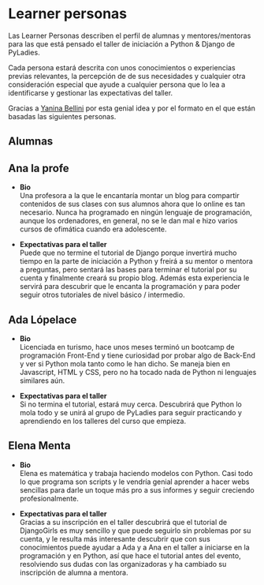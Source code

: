 # Learner personas
Las Learner Personas describen el perfil de alumnas y mentores/mentoras para las que está pensado el taller de iniciación a Python & Django de PyLadies. 

Cada persona estará descrita con unos conocimientos o experiencias previas relevantes, la percepción de de sus necesidades y cualquier otra consideración especial que ayude a cualquier persona que lo lea a identificarse y gestionar las expectativas del taller.

Gracias a [Yanina Bellini](https://github.com/yabellini) por esta genial idea y por el formato en el que están basadas las siguientes personas.

## Alumnas

Ana la profe
------------
- **Bio**<br>
  Una profesora a la que le encantaría montar un blog para compartir contenidos de sus clases con sus alumnos ahora que lo online es tan necesario. Nunca ha programado en ningún lenguaje de programación, aunque los ordenadores, en general, no se le dan mal e hizo varios cursos de ofimática cuando era adolescente. 

- **Expectativas para el taller**<br>
  Puede que no termine el tutorial de Django porque invertirá mucho tiempo en la parte de iniciación a Python y freirá a su mentor o mentora a preguntas, pero sentará las bases para terminar el tutorial por su cuenta y finalmente creará su propio blog. Además esta experiencia le servirá para descubrir que le encanta la programación y para poder seguir otros tutoriales de nivel básico / intermedio.
 
Ada Lópelace
------------
- **Bio**<br>
  Licenciada en turismo, hace unos meses terminó un bootcamp de programación Front-End y tiene curiosidad por probar algo de Back-End y ver si Python mola tanto como le han dicho. Se maneja bien en Javascript, HTML y CSS, pero no ha tocado nada de Python ni lenguajes similares aún.	

- **Expectativas para el taller**<br>
  Si no termina el tutorial, estará muy cerca. Descubrirá que Python lo mola todo y se unirá al grupo de PyLadies para seguir practicando y aprendiendo en los talleres del curso que empieza.
  
Elena Menta
-----------
- **Bio**<br>
  Elena es matemática y trabaja haciendo modelos con Python. Casi todo lo que programa son scripts y le vendría genial aprender a hacer webs sencillas para darle un toque más pro a sus informes y seguir creciendo profesionalmente. 
  
- **Expectativas para el taller**<br>
  Gracias a su inscripción en el taller descubrirá que el tutorial de DjangoGirls es muy sencillo y que puede seguirlo sin problemas por su cuenta, y le resulta más interesante descubrir que con sus conocimientos puede ayudar a Ada y a Ana en el taller a iniciarse en la programación y en Python, así que hace el tutorial antes del evento, resolviendo sus dudas con las organizadoras y ha cambiado su inscripción de alumna a mentora.
